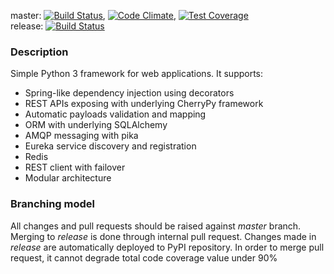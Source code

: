 master: [![Build Status](https://travis-ci.org/mkorman9/framepy.svg?branch=master)](https://travis-ci.org/mkorman9/framepy),
[![Code Climate](https://codeclimate.com/github/mkorman9/framepy/badges/gpa.svg)](https://codeclimate.com/github/mkorman9/framepy),
[![Test Coverage](https://codeclimate.com/github/mkorman9/framepy/badges/coverage.svg)](https://codeclimate.com/github/mkorman9/framepy/coverage)   
release: [![Build Status](https://travis-ci.org/mkorman9/framepy.svg?branch=release)](https://travis-ci.org/mkorman9/framepy)

### Description
Simple Python 3 framework for web applications. It supports:
* Spring-like dependency injection using decorators
* REST APIs exposing with underlying CherryPy framework
* Automatic payloads validation and mapping
* ORM with underlying SQLAlchemy
* AMQP messaging with pika
* Eureka service discovery and registration
* Redis
* REST client with failover
* Modular architecture

### Branching model
All changes and pull requests should be raised against *master* branch. Merging to *release* is done through internal pull request. Changes made in *release* are automatically deployed to PyPI repository.
In order to merge pull request, it cannot degrade total code coverage value under 90%

